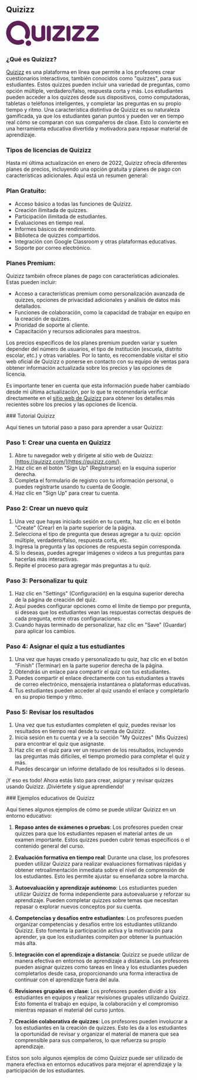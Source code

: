 ## Quizizz

![](./images/logo-quizizz.svg)

### ¿Qué es Quizizz?

[Quizizz](https://quizizz.com/?lng=es-ES) es una plataforma en línea que permite a los profesores crear cuestionarios interactivos, también conocidos como "quizzes", para sus estudiantes. Estos quizzes pueden incluir una variedad de preguntas, como opción múltiple, verdadero/falso, respuesta corta y más. Los estudiantes pueden acceder a los quizzes desde sus dispositivos, como computadoras, tabletas o teléfonos inteligentes, y completar las preguntas en su propio tiempo y ritmo. Una característica distintiva de Quizizz es su naturaleza gamificada, ya que los estudiantes ganan puntos y pueden ver en tiempo real cómo se comparan con sus compañeros de clase. Esto lo convierte en una herramienta educativa divertida y motivadora para repasar material de aprendizaje.

### Tipos de licencias de Quizizz

Hasta mi última actualización en enero de 2022, Quizizz ofrecía diferentes planes de precios, incluyendo una opción gratuita y planes de pago con características adicionales. Aquí está un resumen general:

### Plan Gratuito:

- Acceso básico a todas las funciones de Quizizz.
- Creación ilimitada de quizzes.
- Participación ilimitada de estudiantes.
- Evaluaciones en tiempo real.
- Informes básicos de rendimiento.
- Biblioteca de quizzes compartidos.
- Integración con Google Classroom y otras plataformas educativas.
- Soporte por correo electrónico.

### Planes Premium:

Quizizz también ofrece planes de pago con características adicionales. Estas pueden incluir:

- Acceso a características premium como personalización avanzada de quizzes, opciones de privacidad adicionales y análisis de datos más detallados.
- Funciones de colaboración, como la capacidad de trabajar en equipo en la creación de quizzes.
- Prioridad de soporte al cliente.
- Capacitación y recursos adicionales para maestros.

Los precios específicos de los planes premium pueden variar y suelen depender del número de usuarios, el tipo de institución (escuela, distrito escolar, etc.) y otras variables. Por lo tanto, es recomendable visitar el sitio web oficial de Quizizz o ponerse en contacto con su equipo de ventas para obtener información actualizada sobre los precios y las opciones de licencia.

Es importante tener en cuenta que esta información puede haber cambiado desde mi última actualización, por lo que te recomendaría verificar directamente en el [sitio web de Quizizz](https://quizizz.com/home/plans?lng=es-ES) para obtener los detalles más recientes sobre los precios y las opciones de licencia.

### Tutorial Quizizz

Aquí tienes un tutorial paso a paso para aprender a usar Quizizz:

### Paso 1: Crear una cuenta en Quizizz

1. Abre tu navegador web y dirígete al sitio web de Quizizz: [https://quizizz.com/](https://quizizz.com/).
2. Haz clic en el botón "Sign Up" (Registrarse) en la esquina superior derecha.
3. Completa el formulario de registro con tu información personal, o puedes registrarte usando tu cuenta de Google.
4. Haz clic en "Sign Up" para crear tu cuenta.

### Paso 2: Crear un nuevo quiz

1. Una vez que hayas iniciado sesión en tu cuenta, haz clic en el botón "Create" (Crear) en la parte superior de la página.
2. Selecciona el tipo de pregunta que deseas agregar a tu quiz: opción múltiple, verdadero/falso, respuesta corta, etc.
3. Ingresa la pregunta y las opciones de respuesta según corresponda.
4. Si lo deseas, puedes agregar imágenes o videos a tus preguntas para hacerlas más interactivas.
5. Repite el proceso para agregar más preguntas a tu quiz.

### Paso 3: Personalizar tu quiz

1. Haz clic en "Settings" (Configuración) en la esquina superior derecha de la página de creación del quiz.
2. Aquí puedes configurar opciones como el límite de tiempo por pregunta, si deseas que los estudiantes vean las respuestas correctas después de cada pregunta, entre otras configuraciones.
3. Cuando hayas terminado de personalizar, haz clic en "Save" (Guardar) para aplicar los cambios.

### Paso 4: Asignar el quiz a tus estudiantes

1. Una vez que hayas creado y personalizado tu quiz, haz clic en el botón "Finish" (Terminar) en la parte superior derecha de la página.
2. Obtendrás un enlace para compartir el quiz con tus estudiantes.
3. Puedes compartir el enlace directamente con tus estudiantes a través de correo electrónico, mensajería instantánea o plataformas educativas.
4. Tus estudiantes pueden acceder al quiz usando el enlace y completarlo en su propio tiempo y ritmo.

### Paso 5: Revisar los resultados

1. Una vez que tus estudiantes completen el quiz, puedes revisar los resultados en tiempo real desde tu cuenta de Quizizz.
2. Inicia sesión en tu cuenta y ve a la sección "My Quizzes" (Mis Quizzes) para encontrar el quiz que asignaste.
3. Haz clic en el quiz para ver un resumen de los resultados, incluyendo las preguntas más difíciles, el tiempo promedio para completar el quiz y más.
4. Puedes descargar un informe detallado de los resultados si lo deseas.

¡Y eso es todo! Ahora estás listo para crear, asignar y revisar quizzes usando Quizizz. ¡Diviértete y sigue aprendiendo!

### Ejemplos educativos de Quizizz

Aquí tienes algunos ejemplos de cómo se puede utilizar Quizizz en un entorno educativo:

1. **Repaso antes de exámenes o pruebas**: Los profesores pueden crear quizzes para que los estudiantes repasen el material antes de un examen importante. Estos quizzes pueden cubrir temas específicos o el contenido general del curso.

2. **Evaluación formativa en tiempo real**: Durante una clase, los profesores pueden utilizar Quizizz para realizar evaluaciones formativas rápidas y obtener retroalimentación inmediata sobre el nivel de comprensión de los estudiantes. Esto les permite ajustar su enseñanza sobre la marcha.

3. **Autoevaluación y aprendizaje autónomo**: Los estudiantes pueden utilizar Quizizz de forma independiente para autoevaluarse y reforzar su aprendizaje. Pueden completar quizzes sobre temas que necesitan repasar o explorar nuevos conceptos por su cuenta.

4. **Competencias y desafíos entre estudiantes**: Los profesores pueden organizar competencias y desafíos entre los estudiantes utilizando Quizizz. Esto fomenta la participación activa y la motivación para aprender, ya que los estudiantes compiten por obtener la puntuación más alta.

5. **Integración con el aprendizaje a distancia**: Quizizz se puede utilizar de manera efectiva en entornos de aprendizaje a distancia. Los profesores pueden asignar quizzes como tareas en línea y los estudiantes pueden completarlos desde casa, proporcionando una forma interactiva de continuar con el aprendizaje fuera del aula.

6. **Revisiones grupales en clase**: Los profesores pueden dividir a los estudiantes en equipos y realizar revisiones grupales utilizando Quizizz. Esto fomenta el trabajo en equipo, la colaboración y el compromiso mientras repasan el material del curso juntos.

7. **Creación colaborativa de quizzes**: Los profesores pueden involucrar a los estudiantes en la creación de quizzes. Esto les da a los estudiantes la oportunidad de revisar y organizar el material de manera que sea comprensible para sus compañeros, lo que refuerza su propio aprendizaje.

Estos son solo algunos ejemplos de cómo Quizizz puede ser utilizado de manera efectiva en entornos educativos para mejorar el aprendizaje y la participación de los estudiantes.

